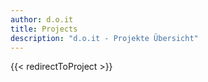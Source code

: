 ```yaml
---
author: d.o.it
title: Projects
description: "d.o.it - Projekte Übersicht"
---
```

{{< redirectToProject >}}